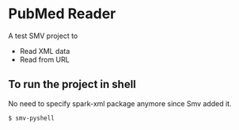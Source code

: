 # PubMed Reader

A test SMV project to

* Read XML data
* Read from URL

## To run the project in shell

No need to specify spark-xml package anymore since Smv added it.

```shell
$ smv-pyshell
```
